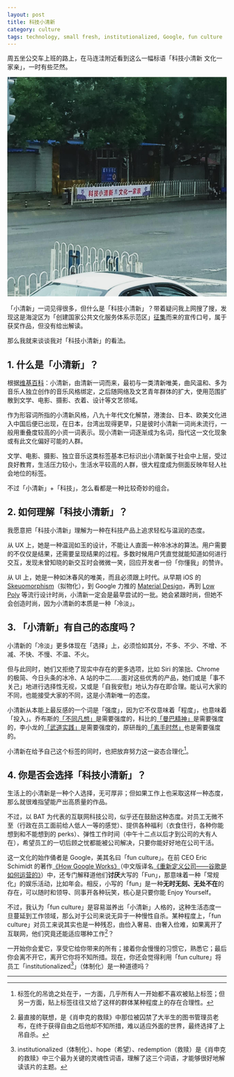 ```yaml
---
layout: post
title: 科技小清新
category: culture
tags: technology, small fresh, institutionalized, Google, fun culture
---
```


周五坐公交车上班的路上，在马连洼附近看到这么一幅标语「科技小清新  文化一家亲」，一时有些茫然。

![科技小清新](/images/small-fresh.jpeg)

「小清新」一词见得很多，但什么是「科技小清新」？带着疑问我上网搜了搜，发现这是海淀区为「创建国家公共文化服务体系示范区」[征集](http://whw.bjhd.gov.cn/notice/xxgg/201704/t20170417_1363541.htm)而来的宣传口号，属于获奖作品，但没有给出解读。

那么我就来谈谈我对「科技小清新」的看法。



##  1. 什么是「小清新」？

根据[维基百科](https://zh.wikipedia.org/wiki/%E5%B0%8F%E6%B8%85%E6%96%B0)：小清新，由清新一词而来，最初与一类清新唯美，曲风温和、多为音乐人独立创作的音乐风格绑定，之后随网络及文艺青年群体的扩大，使用范围扩散到文学、电影、摄影、衣着、设计等文艺领域。

作为形容词所指的小清新风格，八九十年代文化解禁，港澳台、日本、欧美文化进入中国后便已出现，在日本，台湾出现得更早，只是彼时小清新一词尚未流行，一般用重叠度较高的小资一词表示。现小清新一词逐渐成为名词，指代这一文化现象或有此文化偏好可能的人群。

文学、电影、摄影、独立音乐这类标签基本已标识出小清新属于社会中上层，受过良好教育，生活压力较小，生活水平较高的人群，很大程度成为侧面反映年轻人社会地位的标签。

不过「小清新」+「科技」，怎么看都是一种比较奇妙的组合。



## 2. 如何理解「科技小清新」？

我愿意把「科技小清新」理解为一种在科技产品上追求轻松与温润的态度。

从 UX 上，她是一种温润如玉的设计，不能让人直面一种冷冰冰的算法。用户需要的不仅仅是结果，还需要呈现结果的过程。多数时候用户凭直觉就能知道如何进行交互，发现未曾知晓的新交互时会微微一笑，回应开发者一份「你懂我」的赞许。

从 UI 上，她是一种如沐春风的唯美，而且必须跟上时代。从早期 iOS 的[Skeuomorphism](https://en.wikipedia.org/wiki/Skeuomorph)（拟物化），到 Google 力推的 [Material Design](https://material.io/)，再到 [Low Poly](https://en.wikipedia.org/wiki/Low_poly) 等流行设计时尚，小清新一定会是最早尝试的一批。她会紧跟时尚，但她不会创造时尚，因为小清新的本质是一种「冷淡」。



## 3. 「小清新」有自己的态度吗？

小清新的「冷淡」更多体现在「选择」上，必须恰如其分，不多、不少、不增、不减、不快、不慢、不温、不火。

但与此同时，她们又拒绝了现实中存在的更多选项，比如 Siri 的笨拙、Chrome 的极简、今日头条的冰冷、A 站的中二……面对这些优秀的产品，她们或是「事不关己」地进行选择性无视，又或是「自我安慰」地认为存在即合理。能认可大家的不同，也能接受大家的不同，这是小清新唯一的态度。

小清新从本能上最反感的一个词是「强度」，因为它不仅意味着「程度」，也意味着「投入」。乔布斯的[「不同凡想」](https://en.wikipedia.org/wiki/Think_different)是需要强度的，科比的[「曼巴精神」](https://baike.baidu.com/item/%E6%9B%BC%E5%B7%B4%E7%B2%BE%E7%A5%9E)是需要强度的，李小龙的[「武道实践」](https://zhuanlan.zhihu.com/p/22208356)是需要强度的，原研哉的[「素手时然」](https://book.douban.com/subject/26438528/)也是需要强度的。

小清新在给予自己这个标签的同时，也把放弃努力这一姿态合理化[^1]。



## 4. 你是否会选择「科技小清新」？

生活上的小清新是一种个人选择，无可厚非；但如果工作上也采取这样一种态度，那么就很难指望能产出高质量的作品。

不过，以 BAT 为代表的互联网科技公司，似乎还在鼓励这种态度。对员工无微不至（行政在员工面前给人低人一等的感觉）、提供各种福利（衣食住行，各种你能想到和不能想到的 perks）、弹性工作时间（中午十二点以后才到公司的大有人在），希望员工的一切后顾之忧都能被公司解决，只要你能好好地在公司干活。

这一文化的始作俑者是 Google，美其名曰「fun culture」。在前 CEO Eric Schimidt 的著作<a href="https://book.douban.com/subject/26008422/">《How Google Works》</a>（中文版译名<a href="https://book.douban.com/subject/26582822/">《重新定义公司——谷歌是如何运营的》</a>）中，还专门解释道他们**讨厌**大写的「Fun」，那意味着一种「常规化」的娱乐活动，比如年会。相反，小写的「fun」是一种**无时无刻、无处不在**的存在，可以随时和领导、同事开各种玩笑，核心是只要你能 Enjoy Yourself。

不过，我认为「fun culture」是容易滋养出「小清新」人格的，这种生活态度一旦蔓延到工作领域，那么对于公司来说无异于一种慢性自杀。某种程度上，「fun culture」对员工来说其实也是一种残忍，由俭入奢易、由奢入俭难，如果离开了互联网，他们究竟还能适应哪种工作[^2]？

一开始你会爱它，享受它给你带来的所有；接着你会慢慢的习惯它，熟悉它；最后你会离不开它，离开它你将不知所措。现在，你还会觉得利用「fun culture」将员工「institutionalized[^3]」（体制化）是一种道德吗？



----

[^1]: 标签化的吊诡之处在于，一方面，几乎所有人一开始都不喜欢被贴上标签；但另一方面，贴上标签往往又给了这样的群体某种程度上的存在合理性。
[^2]: 最直接的联想，是《肖申克的救赎》中那位被囚禁了大半生的图书管理员老布，在终于获得自由之后他却不知所措，难以适应外面的世界，最终选择了上吊自杀。
[^3]: institutionalized（体制化）、hope（希望）、redemption（救赎）是《肖申克的救赎》中三个最为关键的灵魂性词语，理解了这三个词语，才能够很好地解读该片的主题。
